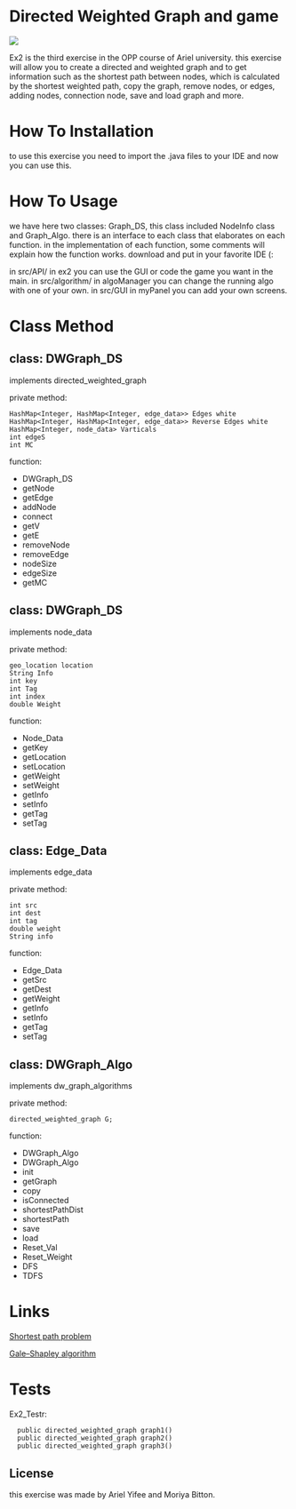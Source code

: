# Directed Weighted Graph and game

![](https://i.pinimg.com/originals/1d/7e/83/1d7e836aa727aa30038c1fb8bf7fc7b6.gif)

Ex2 is the third exercise in the OPP course of Ariel university.
this exercise will allow you to create a directed and weighted graph and to get information such as the shortest path between nodes, 
which is calculated by the shortest weighted path, copy the graph, remove nodes, or edges, adding nodes, connection node, save and load graph and more.

# How To Installation

to use this exercise you need to import the .java files to your IDE and now you can use this.

# How To Usage

we have here two classes: Graph_DS, this class included NodeInfo class and Graph_Algo. there is an interface to each class that elaborates on each function.
in the implementation of each function, some comments will explain how the function works.
download and put in your favorite IDE (:

in src/API/ in ex2 you can use the GUI or code the game you want in the main.
in src/algorithm/ in algoManager you can change the running algo with one of your own.
in src/GUI in myPanel you can add your own screens.

# Class Method

## class: DWGraph_DS
implements directed_weighted_graph 

private method: 

    HashMap<Integer, HashMap<Integer, edge_data>> Edges white
    HashMap<Integer, HashMap<Integer, edge_data>> Reverse Edges white 
    HashMap<Integer, node_data> Varticals 
    int edgeS
    int MC
	
function:

  * DWGraph_DS
  * getNode
  * getEdge
  * addNode
  * connect
  * getV
  * getE
  * removeNode
  * removeEdge
  * nodeSize
  * edgeSize
  * getMC
    
## class: DWGraph_DS
implements node_data

private method:

    geo_location location
    String Info
    int key 
    int Tag
    int index
    double Weight
    

function:

* Node_Data
* getKey
* getLocation
* setLocation
* getWeight
* setWeight
* getInfo
* setInfo
* getTag
* setTag
	
## class: Edge_Data
implements edge_data

private method:

    int src
    int dest
    int tag
    double weight
    String info 
	
function:

* Edge_Data
* getSrc
* getDest
* getWeight
* getInfo
* setInfo
* getTag
* setTag
   
## class: DWGraph_Algo 
implements dw_graph_algorithms 

private method:

    directed_weighted_graph G;
	
function: 

 * DWGraph_Algo
 * DWGraph_Algo
 * init
 * getGraph
 * copy
 * isConnected
 * shortestPathDist
 * shortestPath
 * save
 * load
 * Reset_Val 
 * Reset_Weight 
 * DFS 
 * TDFS
	
# Links
	
[Shortest path problem](https://en.wikipedia.org/wiki/Shortest_path_problem)

[Gale–Shapley algorithm](https://en.wikipedia.org/wiki/Gale%E2%80%93Shapley_algorithm)
	
# Tests 

Ex2_Testr:

      public directed_weighted_graph graph1()
      public directed_weighted_graph graph2()
      public directed_weighted_graph graph3()

## License

this exercise was made by Ariel Yifee and Moriya Bitton.
